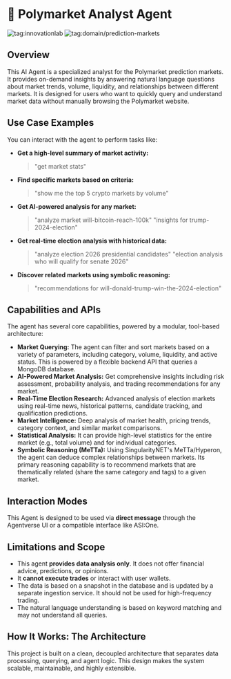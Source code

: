 # 🔮 Polymarket Analyst Agent

![tag:innovationlab](https://img.shields.io/badge/innovationlab-3D8BD3)
![tag:domain/prediction-markets](https://img.shields.io/badge/domain-prediction%20markets-blue)

## Overview

This AI Agent is a specialized analyst for the Polymarket prediction markets. It provides on-demand insights by answering natural language questions about market trends, volume, liquidity, and relationships between different markets. It is designed for users who want to quickly query and understand market data without manually browsing the Polymarket website.

## Use Case Examples

You can interact with the agent to perform tasks like:

*   **Get a high-level summary of market activity:**
    > "get market stats"
*   **Find specific markets based on criteria:**
    > "show me the top 5 crypto markets by volume"
*   **Get AI-powered analysis for any market:**
    > "analyze market will-bitcoin-reach-100k"
    > "insights for trump-2024-election"
*   **Get real-time election analysis with historical data:**
    > "analyze election 2026 presidential candidates"
    > "election analysis who will qualify for senate 2026"
*   **Discover related markets using symbolic reasoning:**
    > "recommendations for will-donald-trump-win-the-2024-election"

## Capabilities and APIs

The agent has several core capabilities, powered by a modular, tool-based architecture:

*   **Market Querying:** The agent can filter and sort markets based on a variety of parameters, including category, volume, liquidity, and active status. This is powered by a flexible backend API that queries a MongoDB database.
*   **AI-Powered Market Analysis:** Get comprehensive insights including risk assessment, probability analysis, and trading recommendations for any market.
*   **Real-Time Election Research:** Advanced analysis of election markets using real-time news, historical patterns, candidate tracking, and qualification predictions.
*   **Market Intelligence:** Deep analysis of market health, pricing trends, category context, and similar market comparisons.
*   **Statistical Analysis:** It can provide high-level statistics for the entire market (e.g., total volume) and for individual categories.
*   **Symbolic Reasoning (MeTTa):** Using SingularityNET's MeTTa/Hyperon, the agent can deduce complex relationships between markets. Its primary reasoning capability is to recommend markets that are thematically related (share the same category and tags) to a given market.

## Interaction Modes

This Agent is designed to be used via **direct message** through the Agentverse UI or a compatible interface like ASI:One.

## Limitations and Scope

*   This agent **provides data analysis only**. It does not offer financial advice, predictions, or opinions.
*   It **cannot execute trades** or interact with user wallets.
*   The data is based on a snapshot in the database and is updated by a separate ingestion service. It should not be used for high-frequency trading.
*   The natural language understanding is based on keyword matching and may not understand all queries.

## How It Works: The Architecture

This project is built on a clean, decoupled architecture that separates data processing, querying, and agent logic. This design makes the system scalable, maintainable, and highly extensible.

```